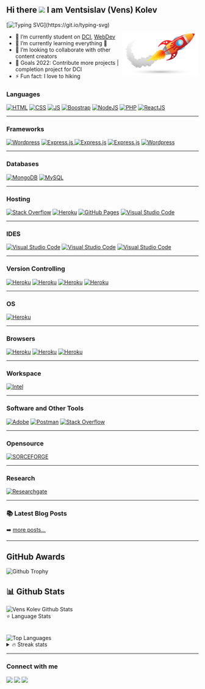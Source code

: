 ## Hi there <img src="https://media.giphy.com/media/hvRJCLFzcasrR4ia7z/giphy.gif" width="25px"></a> I am Ventsislav (Vens) Kolev
[![Typing SVG](https://readme-typing-svg.herokuapp.com/?lines=Junior+Full+Stack+Developer;Open-Source+Enthusiast;Social+Media+Influencer;Blogger;YouTuber;and+Photograph!;)](https://git.io/typing-svg)

<img align="right" alt="PNG" src="./R.png" width="200" height="auto" />

- 🔭 I’m currently student on  [DCI](https://digitalcareerinstitute.org/), [WebDev](https://alfatrex.com)
- 🌱 I’m currently learning everything 🤣
- 👯 I’m looking to collaborate with other content creators
- 🥅 Goals 2022: Contribute more projects | completion project for DCI
- ⚡ Fun fact: I love to hiking

### Languages 

<a href="#"><img alt="HTML" src="https://img.shields.io/badge/HTML%20-%23E34F26.svg?logo=html5&logoColor=white" ></a>
<a href="#"><img alt="CSS" src="https://img.shields.io/badge/CSS%20-%231572B6.svg?logo=css3&logoColor=white" ></a>
<a href="#"><img alt="JS" src="https://img.shields.io/badge/JavaScript%20-%23F7DF1E.svg?logo=javascript&logoColor=black" ></a>
<a href="#"><img alt="Boostrap" src="https://img.shields.io/badge/-Bootstrap-563D7C?&logo=bootstrap" ></a>
<a href="#"><img alt="NodeJS" src="https://img.shields.io/badge/Node.js%20-%2343853D.svg?logo=node-dot-js&logoColor=white" ></a>
<a href="#"><img alt="PHP" src="https://img.shields.io/badge/PHP-%23777BB4.svg?logo=php&logoColor=white"></a>
<a href="#"><img alt="ReactJS" src="https://img.shields.io/badge/-React%20JS-blue"></a>

---
### Frameworks

<!-- <a href="#"><img alt="Express.js" src="https://img.shields.io/badge/Laravel-black?&logo=laravel&logoColor" ></a> -->
<a href="#"><img alt="Wordpress" src="https://img.shields.io/badge/Ionic-3880FF?&logo=ionic&logoColor=white" ></a>
<a href="#"><img alt="Express.js" src="https://img.shields.io/badge/Express.js%20-%23404d59.svg?logo=express&logoColor=white"> </a>
<a href="#"><img alt="Express.js" src="https://img.shields.io/badge/Tailwind_CSS-38B2AC?&logo=tailwind-css&logoColor=white" ></a>
<a href="#"><img alt="Express.js" src="https://img.shields.io/badge/jQuery-0769AD?&logo=jquery&logoColor=white" ></a>
<a href="#"><img alt="Wordpress" src="https://img.shields.io/badge/Wordpress-21759B?logo=wordpress&logoColor=white" ></a>

---

### Databases

<a href="#"><img alt="MongoDB" src ="https://img.shields.io/badge/MongoDB-%234ea94b.svg?logo=mongodb&logoColor=white"></a>
<a href="#"><img alt="MySQL" src="https://img.shields.io/badge/MySQL-%2300f.svg?logo=mysql&logoColor=white"></a>


---

### Hosting

<!-- <a href="#"><img alt="Stack Overflow" src="https://img.shields.io/badge/Amazon_AWS-232F3E?&logo=amazon-aws&logoColor=white"></a> -->
<!-- <a href="#"><img alt="Stack Overflow" src="https://img.shields.io/badge/Digital_Ocean-0080FF?&logo=DigitalOcean&logoColor=white"></a> -->
<a href="#"><img alt="Stack Overflow" src="https://img.shields.io/badge/Netlify-00C7B7?&logo=netlify&logoColor=white"></a>
<a href="#"><img alt="Heroku" src="https://img.shields.io/badge/Heroku%20-%23430098.svg?logo=heroku&logoColor=white"></a>
<a href="#"><img alt="GitHub Pages" src="https://img.shields.io/badge/GitHub%20Pages-%23327FC7.svg?logo=github&logoColor=white" ></a>
<a href="#"><img alt="Visual Studio Code" src="https://img.shields.io/badge/Nginx-009639?&logo=nginx&logoColor=whitet"></a> 

---


### IDES

<a href="#"><img alt="Visual Studio Code" src="https://img.shields.io/badge/Visual%20Studio%20Code-0078d7.svg?logo=visual-studio-code&logoColor=white"></a>
<a href="#"><img alt="Visual Studio Code" src="https://img.shields.io/badge/Atom-66595C?&logo=Atom&logoColor=white"></a>
<a href="#"><img alt="Visual Studio Code" src="https://img.shields.io/badge/sublime_text-%23575757.svg?&logo=sublime-text&logoColor=important"></a>

---

### Version Controlling

<a href="#"><img alt="Heroku" src="https://img.shields.io/badge/-Git-black?&logo=git" ></a>
<a href="#"><img alt="Heroku" src="https://img.shields.io/badge/-GitHub-181717?style=flat-square&logo=github" ></a>
<a href="#"><img alt="Heroku" src="https://img.shields.io/badge/GitLab-330F63?&logo=gitlab&logoColor=white" ></a>
<a href="#"><img alt="Heroku" src="https://img.shields.io/badge/Bitbucket-330F63?&logo=bitbucket&logoColor=white" ></a>

---

### OS

<a href="#"><img alt="Heroku" src="https://img.shields.io/badge/Windows-0078D6?&logo=windows&logoColor=white" ></a>

---

### Browsers

<a href="#"><img alt="Heroku" src="https://img.shields.io/badge/Google_chrome-4285F4?&logo=Google-chrome&logoColor=white" ></a>
<a href="#"><img alt="Heroku" src="https://img.shields.io/badge/Firefox_Browser-FF7139?&logo=Firefox-Browser&logoColor=white" ></a>
<a href="#"><img alt="Heroku" src="https://img.shields.io/badge/Opera-FF1B2D?&logo=Opera&logoColor=white" ></a>

---

### Workspace

<a href="#"><img alt="Intel" src="https://img.shields.io/badge/Intel-i7-blue" ></a>

---

### Software and Other Tools

<a href="#"><img alt="Adobe" src="https://img.shields.io/badge/Adobe%20-%23FF0000.svg?logo=adobe&logoColor=white"></a>
<a href="#"><img alt="Postman" src="https://img.shields.io/badge/Postman-FF6C37?logo=postman&logoColor=white"></a>
<a href="#"><img alt="Stack Overflow" src="https://img.shields.io/badge/-Stack%20Overflow-FE7A16?logo=stack-overflow&logoColor=white"></a>

---

### Opensource

<a href="#"><img alt="SORCEFORGE" src="https://img.shields.io/badge/-sourceforge-orange"></a>

---

### Research 

<a href="https://www.researchgate.net/publication/330912896_ARE_THE_SRI_LANKAN_CYBER_CRIME_LAWS_SUFFICIENT_TO_SAFEGUARD_TO_IT_PROFESSIONALS_AND_THE_VICTIMS_OF_THE_CYBER_ATTACKS"><img alt="Researchgate" src="https://img.shields.io/badge/Research_Gate-00CCBB.svg?&logo=ResearchGate&logoColor=white"></a>

---


### 📚 Latest Blog Posts


➡️ [more posts...](https://veilend.com)

---


## GitHub Awards

![Github Trophy](https://github-profile-trophy.vercel.app/?username=venskolev)



## 📊 Github Stats
  <img alt="Vens Kolev Github Stats" src="https://github-readme-stats.vercel.app/api?username=venskolev&count_private=true&show_icons=true&theme=algolia" style="height:214px;"/>



  <summary>&#11088 Language Stats</summary>
<br><br>
    <img alt="Top Languages" src="https://github-readme-stats.vercel.app/api/top-langs/?username=venskolev&theme=algolia&langs_count=15&layout=compact" />




<details>
<summary>🔥 Streak stats</summary>
<br><br>

[![GitHub Streak](https://github-readme-streak-stats.herokuapp.com/?user=venskolev&theme=highcontrast&hide_border=true)](https://git.io/streak-stats)

</details>
<!-- markdownlint-enable MD033 -->

---

### Connect with me

[<img src="https://img.shields.io/badge/LinkedIn-0077B5?&logo=linkedin&logoColor=white"/>](https://www.linkedin.com/in/ventsislav-kolev-955a4162/)
[<img src="https://img.shields.io/badge/YouTube-FF0000?&logo=youtube&logoColor=white"/>](https://www.youtube.com/channel/UCCxZzQ8BW7ybSaZz41AU7QA)
[<img src="https://img.shields.io/badge/Website-4353FF?&logo=webflow&logoColor=white"/>](https://portfolio.alfatrex.com)